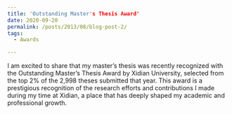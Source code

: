 ```yaml
---
title: 'Outstanding Master's Thesis Award'
date: 2020-09-20
permalink: /posts/2013/08/blog-post-2/
tags:
  - Awards

---
```


I am excited to share that my master’s thesis was recently recognized with the Outstanding Master’s Thesis Award by Xidian University, selected from the top 2% of the 2,998 theses submitted that year. This award is a prestigious recognition of the research efforts and contributions I made during my time at Xidian, a place that has deeply shaped my academic and professional growth.

